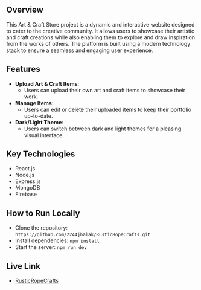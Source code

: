 

## Overview
This Art & Craft Store project is a dynamic and interactive website designed to cater to the creative community. It allows users to showcase their artistic and craft creations while also enabling them to explore and draw inspiration from the works of others. The platform is built using a modern technology stack to ensure a seamless and engaging user experience.

## Features
- **Upload Art & Craft Items**:
  - Users can upload their own art and craft items to showcase their work.
- **Manage Items**:
  - Users can edit or delete their uploaded items to keep their portfolio up-to-date.
- **Dark/Light Theme**:
  - Users can switch between dark and light themes for a pleasing visual interface.

## Key Technologies
- React.js
- Node.js
- Express.js
- MongoDB
- Firebase

## How to Run Locally
- Clone the repository: `https://github.com/2244jhalak/RusticRopeCrafts.git`
- Install dependencies: `npm install`
- Start the server: `npm run dev`

## Live Link
- [RusticRopeCrafts](https://b9a10-client-side-2244jhalak.web.app/)
